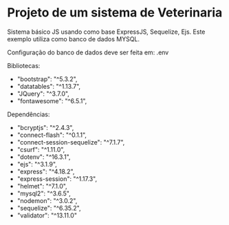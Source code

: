 # Projeto de um sistema de Veterinaria

Sistema básico JS usando como base ExpressJS, Sequelize, Ejs.
Este exemplo utiliza como banco de dados MYSQL.

Configuração do banco de dados deve ser feita em: .env

Bibliotecas: 
 - "bootstrap": "^5.3.2",
 - "datatables": "^1.13.7",
 - "JQuery": "^3.7.0",
 - "fontawesome": "^6.5.1",

Dependências:
 - "bcryptjs": "^2.4.3",
 - "connect-flash": "^0.1.1",
 - "connect-session-sequelize": "^7.1.7",
 - "csurf": "^1.11.0",
 - "dotenv": "^16.3.1",
 - "ejs": "^3.1.9",
 - "express": "^4.18.2",
 - "express-session": "^1.17.3",
 - "helmet": "^7.1.0",
 - "mysql2": "^3.6.5",
 - "nodemon": "^3.0.2",
 - "sequelize": "^6.35.2",
 - "validator": "^13.11.0"
